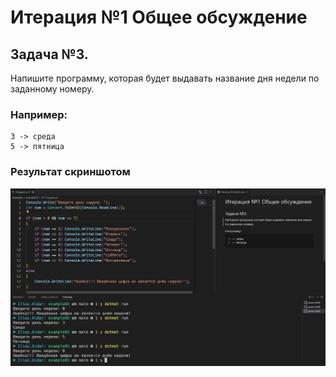 # Итерация №1 Общее обсуждение

## Задача №3.
Напишите программу, которая будет выдавать название дня недели по заданному номеру.

### Например:
```
3 -> среда
5 -> пятница
```

### Результат скриншотом
![image](./screenshot/result.jpg)